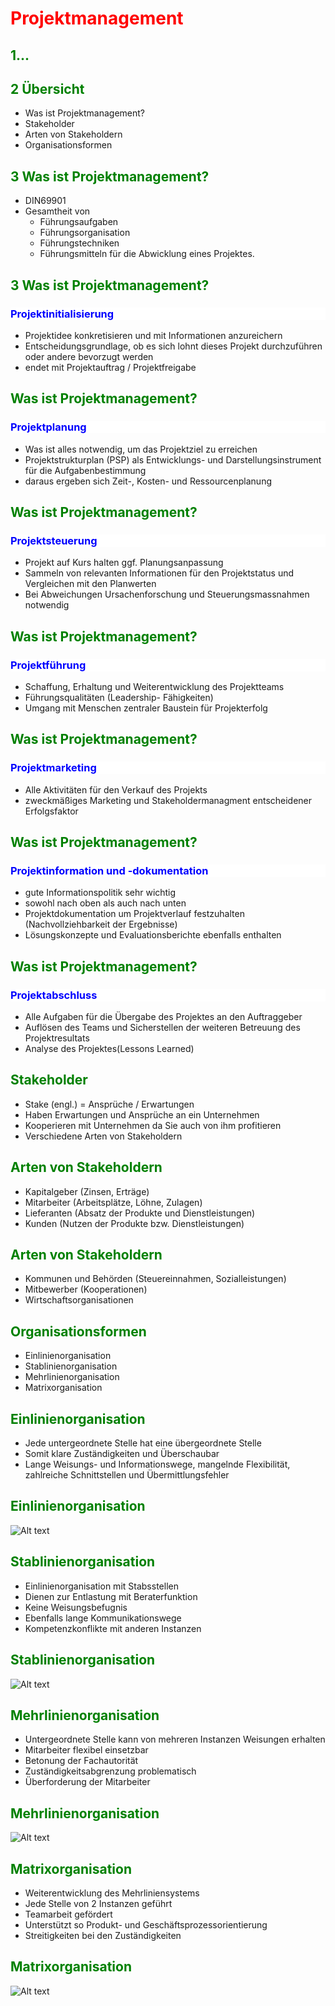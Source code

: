 <style>
h1 { color: Red }
h2 { color: green }
h3 { color: blue; background-color: white;}
h4 { color:red;}
h5 { color: yellow;}
h6 { color: hotpink;}
f{ color: red;
font-weight: bold;
text-decoration: underline;}
mono{font-family:"monospace"}

</style>


# Projektmanagement

## 1...

## 2 Übersicht

- Was ist Projektmanagement?
- Stakeholder
- Arten von Stakeholdern
- Organisationsformen

## 3 Was ist Projektmanagement?
- DIN69901
- Gesamtheit von 
    - Führungsaufgaben
    - Führungsorganisation
    - Führungstechniken
    - Führungsmitteln
für die Abwicklung eines Projektes.

## 3 Was ist Projektmanagement?

### Projektinitialisierung

- Projektidee konkretisieren und mit Informationen anzureichern 
- Entscheidungsgrundlage, ob es sich lohnt dieses Projekt durchzuführen oder andere bevorzugt werden
- endet mit Projektauftrag / Projektfreigabe

## Was ist Projektmanagement?

### Projektplanung

- Was ist alles notwendig, um das Projektziel zu erreichen
- Projektstrukturplan (PSP) als Entwicklungs- und Darstellungsinstrument für die Aufgabenbestimmung
- daraus ergeben sich Zeit-, Kosten- und Ressourcenplanung

## Was ist Projektmanagement?

### Projektsteuerung

- Projekt auf Kurs halten ggf. Planungsanpassung
- Sammeln von relevanten Informationen für den Projektstatus und Vergleichen mit den Planwerten
- Bei Abweichungen Ursachenforschung und Steuerungsmassnahmen notwendig

## Was ist Projektmanagement?

### Projektführung
  
- Schaffung, Erhaltung und Weiterentwicklung des Projektteams
- Führungsqualitäten (Leadership- Fähigkeiten)
- Umgang mit Menschen zentraler Baustein für Projekterfolg

## Was ist Projektmanagement?

### Projektmarketing

- Alle Aktivitäten für den Verkauf des Projekts
- zweckmäßiges Marketing und Stakeholdermanagment entscheidener Erfolgsfaktor 

## Was ist Projektmanagement?

### Projektinformation und -dokumentation

- gute Informationspolitik sehr wichtig
- sowohl nach oben als auch nach unten
- Projektdokumentation um Projektverlauf festzuhalten (Nachvollziehbarkeit der Ergebnisse)
- Lösungskonzepte und Evaluationsberichte ebenfalls enthalten

## Was ist Projektmanagement?

### Projektabschluss

- Alle Aufgaben für die Übergabe des Projektes an den Auftraggeber
- Auflösen des Teams und Sicherstellen der weiteren Betreuung des Projektresultats
- Analyse des Projektes(Lessons Learned)
  
## Stakeholder

- Stake (engl.) = Ansprüche / Erwartungen
- Haben Erwartungen und Ansprüche an ein 
Unternehmen
- Kooperieren mit Unternehmen da Sie auch 
von ihm profitieren
- Verschiedene Arten von Stakeholdern

## Arten von Stakeholdern

- Kapitalgeber (Zinsen, Erträge)
- Mitarbeiter (Arbeitsplätze, Löhne, Zulagen)
- Lieferanten (Absatz der Produkte und 
Dienstleistungen)
- Kunden (Nutzen der Produkte bzw. 
Dienstleistungen)

## Arten von Stakeholdern

- Kommunen und Behörden 
(Steuereinnahmen, Sozialleistungen)
- Mitbewerber (Kooperationen)
- Wirtschaftsorganisationen

## Organisationsformen

- Einlinienorganisation
- Stablinienorganisation
- Mehrlinienorganisation
- Matrixorganisation

## Einlinienorganisation

- Jede untergeordnete Stelle hat eine 
übergeordnete Stelle
- Somit klare Zuständigkeiten und 
Überschaubar
- Lange Weisungs- und Informationswege, 
mangelnde Flexibilität, zahlreiche 
Schnittstellen und Übermittlungsfehler

## Einlinienorganisation

![Alt text](img/pm1.png)


## Stablinienorganisation

- Einlinienorganisation mit Stabsstellen
- Dienen zur Entlastung mit Beraterfunktion
- Keine Weisungsbefugnis
- Ebenfalls lange Kommunikationswege 
- Kompetenzkonflikte mit anderen Instanzen

## Stablinienorganisation

![Alt text](img/pm2.png)

## Mehrlinienorganisation

- Untergeordnete Stelle kann von mehreren 
Instanzen Weisungen erhalten
- Mitarbeiter flexibel einsetzbar
- Betonung der Fachautorität
- Zuständigkeitsabgrenzung problematisch
- Überforderung der Mitarbeiter

## Mehrlinienorganisation

![Alt text](img/pm3.png)

## Matrixorganisation
- Weiterentwicklung des Mehrliniensystems
- Jede Stelle von 2 Instanzen geführt
- Teamarbeit gefördert
- Unterstützt so Produkt- und 
Geschäftsprozessorientierung
- Streitigkeiten bei den Zuständigkeiten

## Matrixorganisation

![Alt text](img/pm4.png)